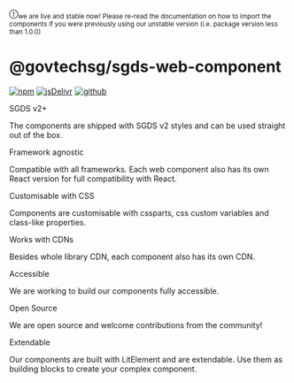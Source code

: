 <sgds-alert show variant="success"><svg slot="icon" xmlns="http://www.w3.org/2000/svg" width="16" height="16" fill="currentColor" class="bi bi-exclamation-circle" viewBox="0 0 16 16">
<path d="M8 15A7 7 0 1 1 8 1a7 7 0 0 1 0 14zm0 1A8 8 0 1 0 8 0a8 8 0 0 0 0 16z"/>
<path d="M7.002 11a1 1 0 1 1 2 0 1 1 0 0 1-2 0zM7.1 4.995a.905.905 0 1 1 1.8 0l-.35 3.507a.552.552 0 0 1-1.1 0L7.1 4.995z"/>
</svg><small>we are live and stable now! Please re-read the documentation on how to import the components if you were previously using our unstable version (i.e. package version less than 1.0.0)</small></sgds-alert>

# @govtechsg/sgds-web-component

[![npm](https://img.shields.io/npm/dw/@govtechsg/sgds-web-component?label=npm&style=flat-square)](https://www.npmjs.com/package/@govtechsg/sgds-web-component)
[![jsDelivr](https://data.jsdelivr.com/v1/package/npm/@govtechsg/sgds-web-component/badge)](https://www.jsdelivr.com/package/npm/@govtechsg/sgds-web-component)
[![github](https://img.shields.io/badge/GitHub-Code-232323.svg?style=flat-square&logo=github&logoColor=white)](https://github.com/GovTechSG/sgds-web-component)

<div class="home-card-container mt-5">
    <sgds-card stretchedLink class="col">
        <span slot="card-title">SGDS v2+ <i class="bi bi-filetype-scss"></i></span>
        <a slot="card-link" href="https://designsystem.tech.gov.sg/" target="_blank"></a>
        <p slot="card-text">The components are shipped with SGDS v2 styles and can be used straight out of the box.</p>
    </sgds-card>
     <sgds-card stretchedLink class="col">
        <span slot="card-title">Framework agnostic <i class="bi bi-puzzle"></i></span>
        <a slot="card-link" href="https://custom-elements-everywhere.com/" target="_blank"></a>
        <p slot="card-text">Compatible with all frameworks. Each web component also has its own React version for full compatibility with React.</p>
    </sgds-card>
     <sgds-card stretchedLink class="col">
        <span slot="card-title">Customisable with CSS <i class="bi bi-filetype-css"></i></span>
        <a slot="card-link" href="/story/getting-started-usage-stylings--page" target="_blank"></a>
        <p slot="card-text">Components are customisable with cssparts, css custom variables and class-like properties.</p>
    </sgds-card>
     <sgds-card stretchedLink class="col">
        <span slot="card-title">Works with CDNs <i class="bi bi-truck"></i></span>
        <a slot="card-link" href="/story/getting-started-installation--page" target="_blank"></a>
        <p slot="card-text">Besides whole library CDN, each component also has its own CDN.</p>
    </sgds-card>
<sgds-card stretchedLink class="col">
        <span slot="card-title">Accessible <i class="bi bi-person-wheelchair"></i></span>
        <p slot="card-text">We are working to build our components fully accessible.</p>
    </sgds-card>
<sgds-card stretchedLink class="col">
        <span slot="card-title">Open Source <i class="bi bi-github"></i></span>
        <p slot="card-text">We are open source and welcome contributions from the community!</p>
        <a slot="card-link" href="https://github.com/GovTechSG/sgds-web-component" target="_blank"></a>
    </sgds-card>
<sgds-card stretchedLink class="col">
        <span slot="card-title">Extendable <i class="bi bi-bricks"></i></span>
        <p slot="card-text">Our components are built with LitElement and are extendable. Use them as building blocks to create your complex component. </p>
        <a slot="card-link" href="/story/getting-started-extending-the-library--page" target="_blank"></a>
    </sgds-card>
</div>
